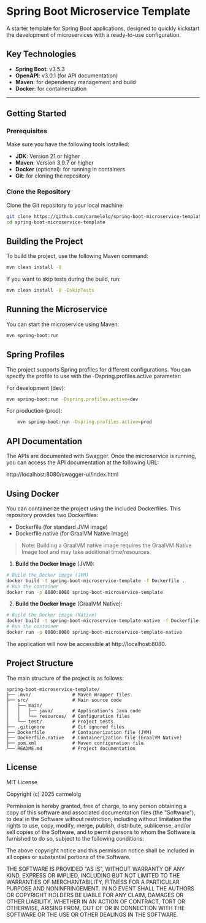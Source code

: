 # Spring Boot Microservice Template

A starter template for Spring Boot applications, designed to quickly kickstart the development of microservices with a ready-to-use configuration.

## Key Technologies

- **Spring Boot**: v3.5.3
- **OpenAPI**: v3.0.1 (for API documentation)
- **Maven**: for dependency management and build
- **Docker**: for containerization

---

## Getting Started

### Prerequisites

Make sure you have the following tools installed:

- **JDK**: Version 21 or higher
- **Maven**: Version 3.9.7 or higher
- **Docker** (optional): for running in containers
- **Git**: for cloning the repository

### Clone the Repository

Clone the Git repository to your local machine:

```bash
git clone https://github.com/carmelolg/spring-boot-microservice-template.git
cd spring-boot-microservice-template
```

## Building the Project

To build the project, use the following Maven command:
```bash
mvn clean install -U
```

If you want to skip tests during the build, run:
```bash
mvn clean install -U -DskipTests
```

## Running the Microservice

You can start the microservice using Maven:

```bash
mvn spring-boot:run
```

## Spring Profiles

The project supports Spring profiles for different configurations. 
You can specify the profile to use with the -Dspring.profiles.active parameter:

For development (dev):
```bash
mvn spring-boot:run -Dspring.profiles.active=dev
```

For production (prod):
```bash
    mvn spring-boot:run -Dspring.profiles.active=prod
```

## API Documentation

The APIs are documented with Swagger. Once the microservice is running, you can access the API documentation at the following URL:

http://localhost:8080/swagger-ui/index.html

## Using Docker

You can containerize the project using the included Dockerfiles. 
This repository provides two Dockerfiles:

- Dockerfile (for standard JVM image)
- Dockerfile.native (for GraalVM Native image)

>Note: Building a GraalVM native image requires the GraalVM Native Image tool and may take additional time/resources.

1. **Build the Docker Image** (JVM):

```bash
# Build the Docker image (JVM)
docker build -t spring-boot-microservice-template -f Dockerfile .
# Run the container
docker run -p 8080:8080 spring-boot-microservice-template
```
2. **Build the Docker Image** (GraalVM Native):

```bash 
# Build the Docker image (Native)
docker build -t spring-boot-microservice-template-native -f Dockerfile.native .
# Run the container
docker run -p 8080:8080 spring-boot-microservice-template-native
```

The application will now be accessible at http://localhost:8080.

## Project Structure

The main structure of the project is as follows:
```crmsh
spring-boot-microservice-template/
├── .mvn/               # Maven Wrapper files
├── src/                # Main source code
│   ├── main/
│   │   ├── java/       # Application's Java code
│   │   └── resources/  # Configuration files
│   └── test/           # Project tests
├── .gitignore          # Git ignored files
├── Dockerfile          # Containerization file (JVM)
├── Dockerfile.native   # Containerization file (GraalVM Native)
├── pom.xml             # Maven configuration file
└── README.md           # Project documentation
```

## License

MIT License

Copyright (c) 2025 carmelolg

Permission is hereby granted, free of charge, to any person obtaining a copy
of this software and associated documentation files (the "Software"), to deal
in the Software without restriction, including without limitation the rights
to use, copy, modify, merge, publish, distribute, sublicense, and/or sell
copies of the Software, and to permit persons to whom the Software is
furnished to do so, subject to the following conditions:

The above copyright notice and this permission notice shall be included in all
copies or substantial portions of the Software.

THE SOFTWARE IS PROVIDED "AS IS", WITHOUT WARRANTY OF ANY KIND, EXPRESS OR
IMPLIED, INCLUDING BUT NOT LIMITED TO THE WARRANTIES OF MERCHANTABILITY,
FITNESS FOR A PARTICULAR PURPOSE AND NONINFRINGEMENT. IN NO EVENT SHALL THE
AUTHORS OR COPYRIGHT HOLDERS BE LIABLE FOR ANY CLAIM, DAMAGES OR OTHER
LIABILITY, WHETHER IN AN ACTION OF CONTRACT, TORT OR OTHERWISE, ARISING FROM,
OUT OF OR IN CONNECTION WITH THE SOFTWARE OR THE USE OR OTHER DEALINGS IN THE
SOFTWARE.
